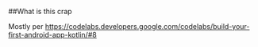 ##What is this crap

Mostly per https://codelabs.developers.google.com/codelabs/build-your-first-android-app-kotlin/#8
